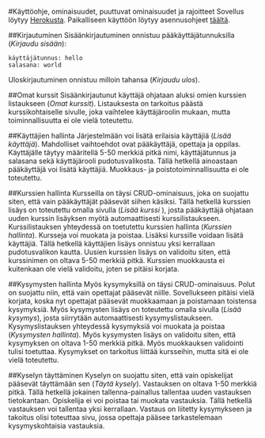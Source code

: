 #Käyttöohje, ominaisuudet, puuttuvat ominaisuudet ja rajoitteet 
Sovellus löytyy [Herokusta](). Paikalliseen käyttöön löytyy asennusohjeet [täältä]().

##Kirjautuminen
Sisäänkirjautuminen onnistuu pääkäyttäjätunnuksilla (_Kirjaudu sisään_):
```
käyttäjätunnus: hello
salasana: world
```

Uloskirjautuminen onnistuu milloin tahansa (_Kirjaudu ulos_). 

##Omat kurssit 
Sisäänkirjautunut käyttäjä ohjataan aluksi omien kurssien listaukseen (_Omat kurssit_). Listauksesta on tarkoitus päästä kurssikohtaiselle sivulle, joka vaihtelee käyttäjäroolin mukaan, mutta toiminnallisuutta ei ole vielä toteutettu.

##Käyttäjien hallinta
Järjestelmään voi lisätä erilaisia käyttäjiä (_Lisää käyttäjä_). Mahdolliset vaihtoehdot ovat pääkäyttäjä, opettaja ja oppilas. Käyttäjälle täytyy määritellä 5-50 merkkiä pitkä nimi, käyttäjätunnus ja salasana sekä käyttäjärooli pudotusvalikosta. Tällä hetkellä ainoastaan pääkäyttäjä voi lisätä käyttäjiä. Muokkaus- ja poistotoiminnallisuutta ei ole toteutettu.

##Kurssien hallinta
Kursseilla on täysi CRUD-ominaisuus, joka on suojattu siten, että vain pääkäyttäjät pääsevät siihen käsiksi. Tällä hetkellä kurssien lisäys on toteutettu omalla sivulla (_Lisää kurssi_ ), josta pääkäyttäjä ohjataan uuden kurssin lisäyksen myötä automaattisesti kurssilistaukseen. Kurssilistauksen yhteydessä on toetutettu kurssien hallinta (_Kurssien hallinta_). Kursseja voi muokata ja poistaa. Lisäksi kurssille voidaan lisätä käyttäjiä. Tällä hetkellä käyttäjien lisäys onnistuu yksi kerrallaan pudotusvalikon kautta. Uusien kurssien lisäys on validoitu siten, että kurssinimen on oltava 5-50 merkkiä pitkä. Kurssien muokkausta ei kuitenkaan ole vielä validoitu, joten se pitäisi korjata.

##Kysymysten hallinta
Myös kysymyksillä on täysi CRUD-ominaisuus. Polut on suojattu niin, että vain opettajat pääsevät niille. Sovellukseen pitäisi vielä korjata, koska nyt opettajat pääsevät muokkaamaan ja poistamaan toistensa kysymyksiä. Myös kysymysten lisäys on toteutettu omalla sivulla (_Lisää kysymys_), josta siirrytään automaattisesti kysymyslistaukseen. Kysymyslistauksen yhteydessä kysymyksiä voi muokata ja poistaa (_Kysymysten hallinta_). Myös kysymysten lisäys on validoitu siten, että kysymyksen on oltava 1-50 merkkiä pitkä. Myös muokkauksen validointi tulisi toetuttaa. Kysymykset on tarkoitus liittää kursseihin, mutta sitä ei ole vielä toteutettu.

##Kyselyn täyttäminen
Kyselyn on suojattu siten, että vain opiskelijat pääsevät täyttämään sen (_Täytä kysely_). Vastauksen on oltava 1-50 merkkiä pitkä. Tällä hetkellä jokainen tallenna-painallus tallentaa uuden vastauksen tietokantaan. Opiskelija ei voi poistaa tai muokata vastauksia. Tällä hetkellä vastauksen voi tallentaa yksi kerrallaan. Vastaus on liitetty kysymykseen ja takoitus olisi toteuttaa sivu, jossa opettaja pääsee tarkastelemaan kysymyskohtaisia vastauksia.